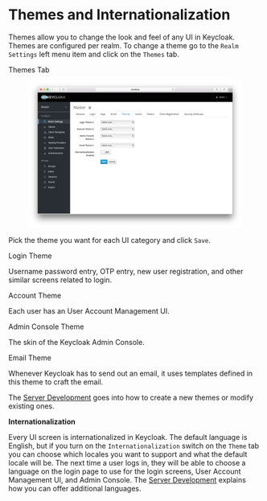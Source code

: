 # Themes and Internationalization

Themes allow you to change the look and feel of any UI in Keycloak. Themes are configured per realm. To change a theme go to the `Realm Settings` left menu item and click on the `Themes` tab.

Themes Tab

<figure><img src="../../.gitbook/assets/image (6).png" alt=""><figcaption></figcaption></figure>

Pick the theme you want for each UI category and click `Save`.

Login Theme

Username password entry, OTP entry, new user registration, and other similar screens related to login.

Account Theme

Each user has an User Account Management UI.

Admin Console Theme

The skin of the Keycloak Admin Console.

Email Theme

Whenever Keycloak has to send out an email, it uses templates defined in this theme to craft the email.

The [Server Development](https://keycloak.gitbooks.io/documentation/content/server\_development/index.html) goes into how to create a new themes or modify existing ones.

**Internationalization**

Every UI screen is internationalized in Keycloak. The default language is English, but if you turn on the `Internationalization` switch on the `Theme` tab you can choose which locales you want to support and what the default locale will be. The next time a user logs in, they will be able to choose a language on the login page to use for the login screens, User Account Management UI, and Admin Console. The [Server Development](https://keycloak.gitbooks.io/documentation/content/server\_development/index.html) explains how you can offer additional languages.
